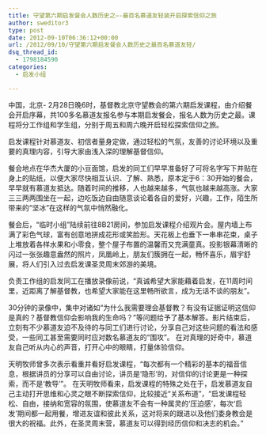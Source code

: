 ```yaml
---
title: 守望第六期启发餐会人数历史之—-最百名慕道友轻装开启探索信仰之旅
author: sweditor3
type: post
date: 2012-09-10T06:36:12+00:00
url: /2012/09/10/守望第六期启发餐会人数历史之最百名慕道友轻/
dsq_thread_id:
  - 1798184590
categories:
  - 启发小组

---
```

中国，北京- 2月28日晚6时，基督教北京守望教会的第六期启发课程，由介绍餐会开启序幕，共100多名慕道友报名参与本期启发餐会，报名人数为历史之最。课程将分工作组和学生组，分别于周五和周六晚开启轻松探索信仰之旅。
  
启发课程针对慕道友、初信者量身定做，通过轻松的气氛，友善的讨论环境以及重要的真理内容，引导大家由浅入深的理解基督信仰。
  
餐会地点在华杰大厦的小豆面馆，启发的同工们早早准备好了可将名字写下并贴在身上的贴纸，以便大家尽快相互认识、了解、熟悉，原本定于6：30开始的餐会，早早就有慕道友抵达。随着时间的推移，人也越来越多，气氛也越来越高涨。大家三三两两围坐在一起，边吃饭边自由随意谈论着各自的爱好，兴趣，工作，陌生所带来的“坚冰”在这样的气氛中悄然融化。
  
餐会后，“临时小组”陆续前往8B21房间，参加启发课程介绍观片会。屋内墙上布满了彩色气球，富有创意地拼成花形或笑脸形。天花板上也垂下一串串花束，桌子上堆放着各样水果和小零食，整个屋子布置的温馨而又充满童真。投影银幕清晰的闪过一张张趣意盎然的照片，凤凰岭上，朋友们簇拥在一起，畅怀喜乐，眉宇舒展，将人们引入过去启发课圣灵周末郊游的美境。
  
负责工作组的启发同工在播放录像前说，“真诚希望大家能藉着启发，在11周时间里，近距离了解基督教，也希望大家能在这里畅所欲言，成为无话不谈的朋友”。
  
30分钟的录像中，集中对诸如“为什么我需要理会基督教？有没有证据证明这信仰是真的？基督教信仰会影响我的生命吗？”等问题给予了基本解答。影片结束后，立刻有不少慕道友迫不及待的与同工们进行讨论，分享自己对这些问题的看法和感受，一些同工甚至需要同时应对数名慕道友的“围攻”。 在对真理的好奇中，慕道友自己听从内心的声音，打开心中的眼睛，打量体验信仰。
  
天明牧师曾多次表示看重并看好启发课程，“每次都有一个精彩的基本的福音信息，根据讲员的分享可以自由讨论，讲员是‘隐形’的，对信仰的讨论更是一种探索，而不是‘教导’”。 在天明牧师看来，启发课程的特殊之处在于，启发慕道友自己主动打开思维和心灵之眼不断探索信仰，比较接近“关系布道”，“启发课程轻松、自由，接纳和宽容的氛围，使慕道友不会有一种属灵的‘压迫感’，每次‘启发’期间都一起用餐，增进友谊和彼此关系，这对将来的跟进以及他们委身教会是很大的祝福。此外，在圣灵周末营，慕道友可以得到经历信仰和决志的机会。”